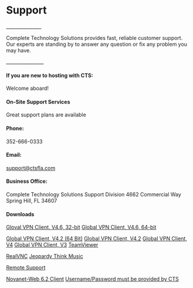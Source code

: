 <h1>Support</h1>
 _______________
<p class="lead"> Complete Technology Solutions provides fast, reliable customer support. Our experts are standing by to answer any question or fix any problem you may have.
</p>
________________
 
#### If you are new to hosting with CTS:
Welcome aboard!
 
 
#### On-Site Support Services
Great support plans are available

#### Phone:
352-666-0333


#### Email:
support@ctsfla.com


#### Business Office: 
Complete Technology Solutions
Support Division 
4662 Commercial Way
Spring Hill, FL  34607


#### Downloads
[Gloval VPN Client, V4.6, 32-bit](#)
[Global VPN Client, V4.6, 64-bit](#)

[Global VPN Client, V4.2 (64 Bit)](#)
[Global VPN Client, V4.2](#)
[Global VPN Client, V4](#)
[Global VPN Client, V3](#)
[TeamViewer](#)

[RealVNC](#)
[Jeopardy Think Music](#)
 
[Remote Support](#)
 
[Novanet-Web 6.2 Client](#)
[Username/Password must be provided by CTS](#)
